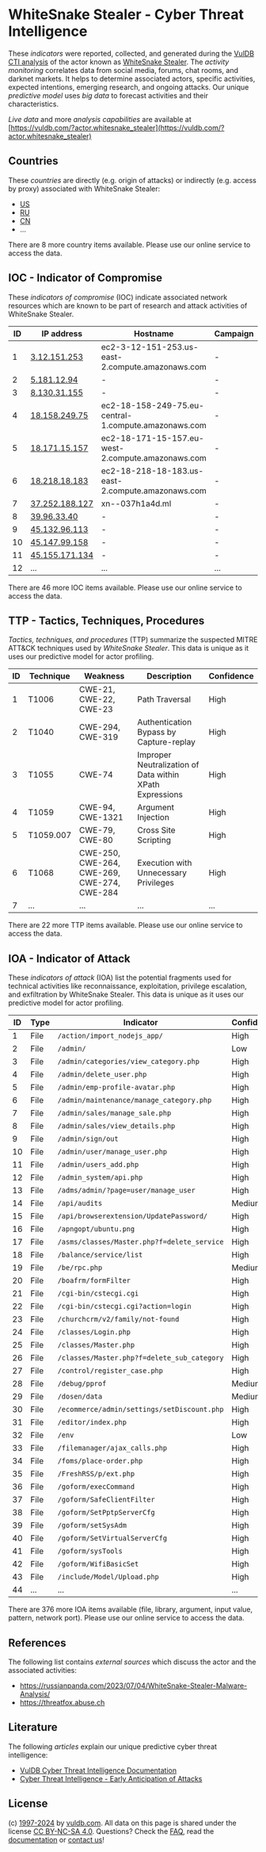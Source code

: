 # WhiteSnake Stealer - Cyber Threat Intelligence

These _indicators_ were reported, collected, and generated during the [VulDB CTI analysis](https://vuldb.com/?kb.cti) of the actor known as [WhiteSnake Stealer](https://vuldb.com/?actor.whitesnake_stealer). The _activity monitoring_ correlates data from social media, forums, chat rooms, and darknet markets. It helps to determine associated actors, specific activities, expected intentions, emerging research, and ongoing attacks. Our unique _predictive model_ uses _big data_ to forecast activities and their characteristics.

_Live data_ and more _analysis capabilities_ are available at [https://vuldb.com/?actor.whitesnake_stealer](https://vuldb.com/?actor.whitesnake_stealer)

## Countries

These _countries_ are directly (e.g. origin of attacks) or indirectly (e.g. access by proxy) associated with WhiteSnake Stealer:

* [US](https://vuldb.com/?country.us)
* [RU](https://vuldb.com/?country.ru)
* [CN](https://vuldb.com/?country.cn)
* ...

There are 8 more country items available. Please use our online service to access the data.

## IOC - Indicator of Compromise

These _indicators of compromise_ (IOC) indicate associated network resources which are known to be part of research and attack activities of WhiteSnake Stealer.

ID | IP address | Hostname | Campaign | Confidence
-- | ---------- | -------- | -------- | ----------
1 | [3.12.151.253](https://vuldb.com/?ip.3.12.151.253) | ec2-3-12-151-253.us-east-2.compute.amazonaws.com | - | Medium
2 | [5.181.12.94](https://vuldb.com/?ip.5.181.12.94) | - | - | High
3 | [8.130.31.155](https://vuldb.com/?ip.8.130.31.155) | - | - | High
4 | [18.158.249.75](https://vuldb.com/?ip.18.158.249.75) | ec2-18-158-249-75.eu-central-1.compute.amazonaws.com | - | Medium
5 | [18.171.15.157](https://vuldb.com/?ip.18.171.15.157) | ec2-18-171-15-157.eu-west-2.compute.amazonaws.com | - | Medium
6 | [18.218.18.183](https://vuldb.com/?ip.18.218.18.183) | ec2-18-218-18-183.us-east-2.compute.amazonaws.com | - | Medium
7 | [37.252.188.127](https://vuldb.com/?ip.37.252.188.127) | xn--037h1a4d.ml | - | High
8 | [39.96.33.40](https://vuldb.com/?ip.39.96.33.40) | - | - | High
9 | [45.132.96.113](https://vuldb.com/?ip.45.132.96.113) | - | - | High
10 | [45.147.99.158](https://vuldb.com/?ip.45.147.99.158) | - | - | High
11 | [45.155.171.134](https://vuldb.com/?ip.45.155.171.134) | - | - | High
12 | ... | ... | ... | ...

There are 46 more IOC items available. Please use our online service to access the data.

## TTP - Tactics, Techniques, Procedures

_Tactics, techniques, and procedures_ (TTP) summarize the suspected MITRE ATT&CK techniques used by _WhiteSnake Stealer_. This data is unique as it uses our predictive model for actor profiling.

ID | Technique | Weakness | Description | Confidence
-- | --------- | -------- | ----------- | ----------
1 | T1006 | CWE-21, CWE-22, CWE-23 | Path Traversal | High
2 | T1040 | CWE-294, CWE-319 | Authentication Bypass by Capture-replay | High
3 | T1055 | CWE-74 | Improper Neutralization of Data within XPath Expressions | High
4 | T1059 | CWE-94, CWE-1321 | Argument Injection | High
5 | T1059.007 | CWE-79, CWE-80 | Cross Site Scripting | High
6 | T1068 | CWE-250, CWE-264, CWE-269, CWE-274, CWE-284 | Execution with Unnecessary Privileges | High
7 | ... | ... | ... | ...

There are 22 more TTP items available. Please use our online service to access the data.

## IOA - Indicator of Attack

These _indicators of attack_ (IOA) list the potential fragments used for technical activities like reconnaissance, exploitation, privilege escalation, and exfiltration by WhiteSnake Stealer. This data is unique as it uses our predictive model for actor profiling.

ID | Type | Indicator | Confidence
-- | ---- | --------- | ----------
1 | File | `/action/import_nodejs_app/` | High
2 | File | `/admin/` | Low
3 | File | `/admin/categories/view_category.php` | High
4 | File | `/admin/delete_user.php` | High
5 | File | `/admin/emp-profile-avatar.php` | High
6 | File | `/admin/maintenance/manage_category.php` | High
7 | File | `/admin/sales/manage_sale.php` | High
8 | File | `/admin/sales/view_details.php` | High
9 | File | `/admin/sign/out` | High
10 | File | `/admin/user/manage_user.php` | High
11 | File | `/admin/users_add.php` | High
12 | File | `/admin_system/api.php` | High
13 | File | `/adms/admin/?page=user/manage_user` | High
14 | File | `/api/audits` | Medium
15 | File | `/api/browserextension/UpdatePassword/` | High
16 | File | `/apngopt/ubuntu.png` | High
17 | File | `/asms/classes/Master.php?f=delete_service` | High
18 | File | `/balance/service/list` | High
19 | File | `/be/rpc.php` | Medium
20 | File | `/boafrm/formFilter` | High
21 | File | `/cgi-bin/cstecgi.cgi` | High
22 | File | `/cgi-bin/cstecgi.cgi?action=login` | High
23 | File | `/churchcrm/v2/family/not-found` | High
24 | File | `/classes/Login.php` | High
25 | File | `/classes/Master.php` | High
26 | File | `/classes/Master.php?f=delete_sub_category` | High
27 | File | `/control/register_case.php` | High
28 | File | `/debug/pprof` | Medium
29 | File | `/dosen/data` | Medium
30 | File | `/ecommerce/admin/settings/setDiscount.php` | High
31 | File | `/editor/index.php` | High
32 | File | `/env` | Low
33 | File | `/filemanager/ajax_calls.php` | High
34 | File | `/foms/place-order.php` | High
35 | File | `/FreshRSS/p/ext.php` | High
36 | File | `/goform/execCommand` | High
37 | File | `/goform/SafeClientFilter` | High
38 | File | `/goform/SetPptpServerCfg` | High
39 | File | `/goform/setSysAdm` | High
40 | File | `/goform/SetVirtualServerCfg` | High
41 | File | `/goform/sysTools` | High
42 | File | `/goform/WifiBasicSet` | High
43 | File | `/include/Model/Upload.php` | High
44 | ... | ... | ...

There are 376 more IOA items available (file, library, argument, input value, pattern, network port). Please use our online service to access the data.

## References

The following list contains _external sources_ which discuss the actor and the associated activities:

* https://russianpanda.com/2023/07/04/WhiteSnake-Stealer-Malware-Analysis/
* https://threatfox.abuse.ch

## Literature

The following _articles_ explain our unique predictive cyber threat intelligence:

* [VulDB Cyber Threat Intelligence Documentation](https://vuldb.com/?kb.cti)
* [Cyber Threat Intelligence - Early Anticipation of Attacks](https://www.scip.ch/en/?labs.20201022)

## License

(c) [1997-2024](https://vuldb.com/?kb.changelog) by [vuldb.com](https://vuldb.com/?kb.about). All data on this page is shared under the license [CC BY-NC-SA 4.0](https://creativecommons.org/licenses/by-nc-sa/4.0/). Questions? Check the [FAQ](https://vuldb.com/?kb.faq), read the [documentation](https://vuldb.com/?kb) or [contact us](https://vuldb.com/?contact)!
